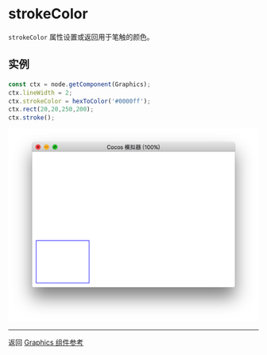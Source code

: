 # strokeColor

`strokeColor` 属性设置或返回用于笔触的颜色。

## 实例

```ts
const ctx = node.getComponent(Graphics);
ctx.lineWidth = 2;
ctx.strokeColor = hexToColor('#0000ff');
ctx.rect(20,20,250,200);
ctx.stroke();
```

<a href="./strokeColor.png"><img src="./strokeColor.png"></a>


<hr>

返回 [Graphics 组件参考](../graphics.md)

